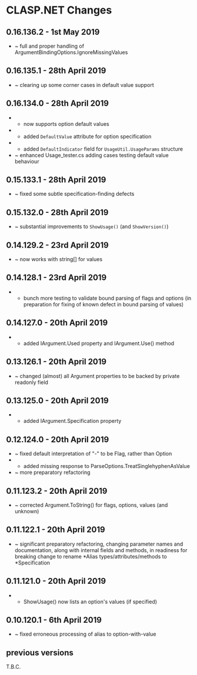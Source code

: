 #  **CLASP.NET** Changes

## 0.16.136.2 - 1st May 2019

* ~ full and proper handling of ArgumentBindingOptions.IgnoreMissingValues

## 0.16.135.1 - 28th April 2019

* ~ clearing up some corner cases in default value support

## 0.16.134.0 - 28th April 2019

* + now supports option default values
* + added ``DefaultValue`` attribute for option specification
* + added ``DefaultIndicator`` field for ``UsageUtil.UsageParams`` structure
* ~ enhanced Usage_tester.cs adding cases testing default value behaviour

## 0.15.133.1 - 28th April 2019

* ~ fixed some subtle specification-finding defects

## 0.15.132.0 - 28th April 2019

* ~ substantial improvements to ``ShowUsage()`` (and ``ShowVersion()``)

## 0.14.129.2 - 23rd April 2019

* ~ now works with string[] for values

## 0.14.128.1 - 23rd April 2019

* + bunch more testing to validate bound parsing of flags and options (in preparation for fixing of known defect in bound parsing of values)

## 0.14.127.0 - 20th April 2019

* + added IArgument.Used property and IArgument.Use() method

## 0.13.126.1 - 20th April 2019

* ~ changed (almost) all Argument properties to be backed by private readonly field

## 0.13.125.0 - 20th April 2019

* + added IArgument.Specification property

## 0.12.124.0 - 20th April 2019

* ~ fixed default interpretation of "-" to be Flag, rather than Option
* + added missing response to ParseOptions.TreatSinglehyphenAsValue
* ~ more preparatory refactoring

## 0.11.123.2 - 20th April 2019

* ~ corrected Argument.ToString() for flags, options, values (and unknown)

## 0.11.122.1 - 20th April 2019

* ~ significant preparatory refactoring, changing parameter names and documentation, along with internal fields and methods, in readiness for breaking change to rename *Alias types/attributes/methods to *Specification

## 0.11.121.0 - 20th April 2019

* + ShowUsage() now lists an option's values (if specified)

## 0.10.120.1 - 6th April 2019

* ~ fixed erroneous processing of alias to option-with-value



## previous versions

T.B.C.


